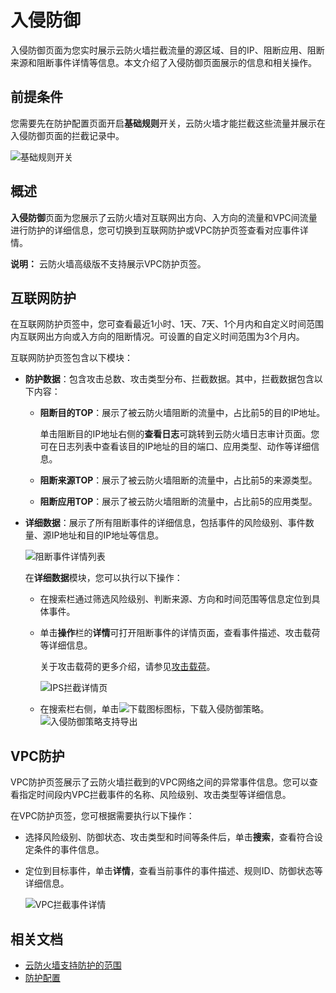 # 入侵防御

入侵防御页面为您实时展示云防火墙拦截流量的源区域、目的IP、阻断应用、阻断来源和阻断事件详情等信息。本文介绍了入侵防御页面展示的信息和相关操作。

## 前提条件

您需要先在防护配置页面开启**基础规则**开关，云防火墙才能拦截这些流量并展示在入侵防御页面的拦截记录中。

![基础规则开关](https://static-aliyun-doc.oss-accelerate.aliyuncs.com/assets/img/zh-CN/9030444261/p77756.png)

## 概述

**入侵防御**页面为您展示了云防火墙对互联网出方向、入方向的流量和VPC间流量进行防护的详细信息，您可切换到互联网防护或VPC防护页签查看对应事件详情。

**说明：** 云防火墙高级版不支持展示VPC防护页签。

## 互联网防护

在互联网防护页签中，您可查看最近1小时、1天、7天、1个月内和自定义时间范围内互联网出方向或入方向的阻断情况。可设置的自定义时间范围为3个月内。

互联网防护页签包含以下模块：

-   **防护数据**：包含攻击总数、攻击类型分布、拦截数据。其中，拦截数据包含以下内容：
    -   **阻断目的TOP**：展示了被云防火墙阻断的流量中，占比前5的目的IP地址。

        单击阻断目的IP地址右侧的**查看日志**可跳转到云防火墙日志审计页面。您可在日志列表中查看该目的IP地址的目的端口、应用类型、动作等详细信息。

    -   **阻断来源TOP**：展示了被云防火墙阻断的流量中，占比前5的来源类型。
    -   **阻断应用TOP**：展示了被云防火墙阻断的流量中，占比前5的应用类型。
-   **详细数据**：展示了所有阻断事件的详细信息，包括事件的风险级别、事件数量、源IP地址和目的IP地址等信息。

    ![阻断事件详情列表](https://static-aliyun-doc.oss-accelerate.aliyuncs.com/assets/img/zh-CN/3417068951/p77510.png)

    在**详细数据**模块，您可以执行以下操作：

    -   在搜索栏通过筛选风险级别、判断来源、方向和时间范围等信息定位到具体事件。
    -   单击**操作**栏的**详情**可打开阻断事件的详情页面，查看事件描述、攻击载荷等详细信息。

        关于攻击载荷的更多介绍，请参见[攻击载荷](/cn.zh-CN/攻击防护/攻击载荷.md)。

        ![IPS拦截详情页](https://static-aliyun-doc.oss-accelerate.aliyuncs.com/assets/img/zh-CN/7285300161/p211164.png)

    -   在搜索栏右侧，单击![下载图标](https://static-aliyun-doc.oss-accelerate.aliyuncs.com/assets/img/zh-CN/0130444261/p286642.png)图标，下载入侵防御策略。![入侵防御策略支持导出](https://static-aliyun-doc.oss-accelerate.aliyuncs.com/assets/img/zh-CN/6057344261/p286614.png)

## VPC防护

VPC防护页签展示了云防火墙拦截到的VPC网络之间的异常事件信息。您可以查看指定时间段内VPC拦截事件的名称、风险级别、攻击类型等详细信息。

在VPC防护页签，您可根据需要执行以下操作：

-   选择风险级别、防御状态、攻击类型和时间等条件后，单击**搜索**，查看符合设定条件的事件信息。
-   定位到目标事件，单击**详情**，查看当前事件的事件描述、规则ID、防御状态等详细信息。

    ![VPC拦截事件详情](https://static-aliyun-doc.oss-accelerate.aliyuncs.com/assets/img/zh-CN/3417068951/p77596.png)


## 相关文档

-   [云防火墙支持防护的范围](/cn.zh-CN/常见问题/云防火墙支持防护的范围.md)
-   [防护配置](/cn.zh-CN/攻击防护/防护配置.md)

